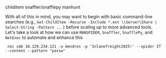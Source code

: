 childitem
snaffler/snafflepy
manhunt

With all of this in mind, you may want to begin with basic command-line searches (e.g., `Get-ChildItem -Recurse -Include *.ext \\Server\Share | Select-String -Pattern ...`) before scaling up to more advanced tools. Let's take a look at how we can use `MANSPIDER`, `Snaffler`, `SnafflePy`, and `NetExec` to automate and enhance this
```shell-session
 nxc smb 10.129.234.121 -u mendres -p 'Inlanefreight2025!' --spider IT --content --pattern "passw"
```
